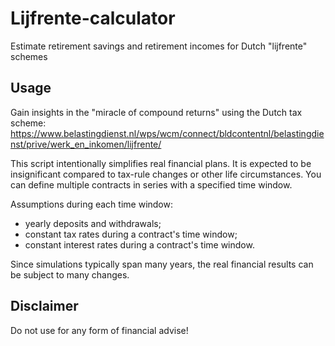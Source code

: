 # Lijfrente-calculator

Estimate retirement savings and retirement incomes for Dutch "lijfrente" schemes

## Usage

Gain insights in the "miracle of compound returns" using the Dutch tax scheme:
<https://www.belastingdienst.nl/wps/wcm/connect/bldcontentnl/belastingdienst/prive/werk_en_inkomen/lijfrente/>

This script intentionally simplifies real financial plans. It is expected to be insignificant compared to tax-rule changes or other life circumstances. You can define multiple contracts in series with a specified time window.

Assumptions during each time window:

- yearly deposits and withdrawals;
- constant tax rates during a contract's time window;
- constant interest rates during a contract's time window.

Since simulations typically span many years, the real financial results can be subject to many changes.

## Disclaimer

Do not use for any form of financial advise!

